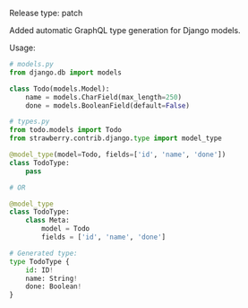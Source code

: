 Release type: patch

Added automatic GraphQL type generation for Django models.

Usage:

```python
# models.py
from django.db import models

class Todo(models.Model):
    name = models.CharField(max_length=250)
    done = models.BooleanField(default=False)

# types.py
from todo.models import Todo
from strawberry.contrib.django.type import model_type

@model_type(model=Todo, fields=['id', 'name', 'done'])
class TodoType:
    pass

# OR

@model_type
class TodoType:
    class Meta:
        model = Todo
        fields = ['id', 'name', 'done']

# Generated type:
type TodoType {
    id: ID!
    name: String!
    done: Boolean!
}
```